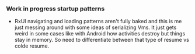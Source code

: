 ### Work in progress startup patterns

- RxUI navigating and loading patterns aren't fully baked and this is me just messing around with some ideas
of serializing Vms. It just gets weird in some cases like with Android how activities destroy but things stay in memory. So need
to differentiate between that type of resume vs colde resume.